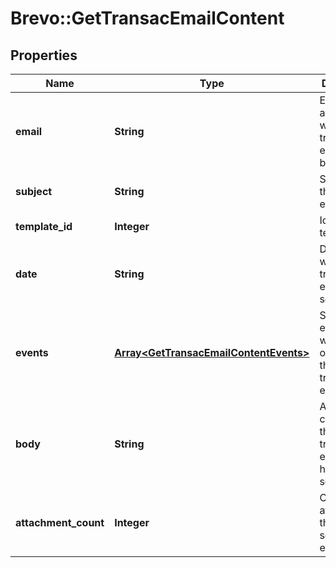 # Brevo::GetTransacEmailContent

## Properties
Name | Type | Description | Notes
------------ | ------------- | ------------- | -------------
**email** | **String** | Email address to which transactional email has been sent | 
**subject** | **String** | Subject of the sent email | 
**template_id** | **Integer** | Id of the template | [optional] 
**date** | **String** | Date on which transactional email was sent | 
**events** | [**Array&lt;GetTransacEmailContentEvents&gt;**](GetTransacEmailContentEvents.md) | Series of events which occurred on the transactional email | 
**body** | **String** | Actual content of the transactional email that has been sent | 
**attachment_count** | **Integer** | Count of the attachments that were sent in the email | 


